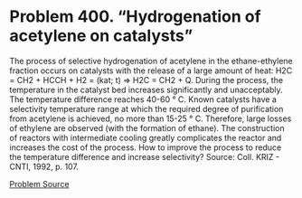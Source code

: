 # Problem 400. “Hydrogenation of acetylene on catalysts”

The process of selective hydrogenation of acetylene in the ethane-ethylene fraction occurs on catalysts with the release of a large amount of heat: H2C = CH2 + HCCH + H2 = (kat; t) => H2C = CH2 + Q. During the process, the temperature in the catalyst bed increases significantly and unacceptably. The temperature difference reaches 40-60 ° C. Known catalysts have a selectivity temperature range at which the required degree of purification from acetylene is achieved, no more than 15-25 ° C. Therefore, large losses of ethylene are observed (with the formation of ethane). The construction of reactors with intermediate cooling greatly complicates the reactor and increases the cost of the process. How to improve the process to reduce the temperature difference and increase selectivity? Source: Coll. KRIZ - CNTI, 1992, p. 107.

[Problem Source](https://www.trizland.ru/tasks/5175/)